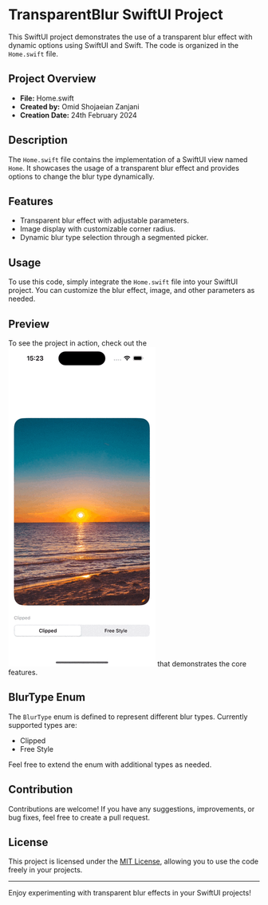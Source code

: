 # TransparentBlur SwiftUI Project

This SwiftUI project demonstrates the use of a transparent blur effect with dynamic options using SwiftUI and Swift. The code is organized in the `Home.swift` file.

## Project Overview

- **File:** Home.swift
- **Created by:** Omid Shojaeian Zanjani
- **Creation Date:** 24th February 2024

## Description

The `Home.swift` file contains the implementation of a SwiftUI view named `Home`. It showcases the usage of a transparent blur effect and provides options to change the blur type dynamically.

## Features

- Transparent blur effect with adjustable parameters.
- Image display with customizable corner radius.
- Dynamic blur type selection through a segmented picker.

## Usage

To use this code, simply integrate the `Home.swift` file into your SwiftUI project. You can customize the blur effect, image, and other parameters as needed.

## Preview

To see the project in action, check out the ![preview GIF](https://github.com/omidshz100/screenshots/blob/7aee2adb21d2b9aea5056b08bc323504480fabfa/TransparentBlur.gif) that demonstrates the core features.

## BlurType Enum

The `BlurType` enum is defined to represent different blur types. Currently supported types are:
- Clipped
- Free Style

Feel free to extend the enum with additional types as needed.

## Contribution

Contributions are welcome! If you have any suggestions, improvements, or bug fixes, feel free to create a pull request.

## License

This project is licensed under the [MIT License](LICENSE), allowing you to use the code freely in your projects.

---

Enjoy experimenting with transparent blur effects in your SwiftUI projects!
